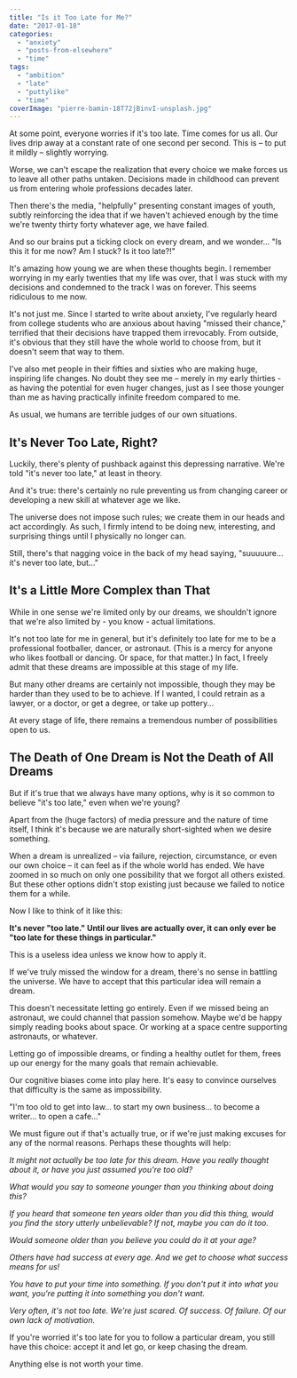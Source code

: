 ```yaml
---
title: "Is it Too Late for Me?"
date: "2017-01-18"
categories: 
  - "anxiety"
  - "posts-from-elsewhere"
  - "time"
tags: 
  - "ambition"
  - "late"
  - "puttylike"
  - "time"
coverImage: "pierre-bamin-18T72jBinvI-unsplash.jpg"
---
```


At some point, everyone worries if it's too late. Time comes for us all. Our lives drip away at a constant rate of one second per second. This is – to put it mildly – slightly worrying.

Worse, we can't escape the realization that every choice we make forces us to leave all other paths untaken. Decisions made in childhood can prevent us from entering whole professions decades later.

Then there's the media, "helpfully" presenting constant images of youth, subtly reinforcing the idea that if we haven't achieved enough by the time we're twenty thirty forty whatever age, we have failed.

And so our brains put a ticking clock on every dream, and we wonder... "Is this it for me now? Am I stuck? Is it too late?!"

<!--more-->

It's amazing how young we are when these thoughts begin. I remember worrying in my early twenties that my life was over, that I was stuck with my decisions and condemned to the track I was on forever. This seems ridiculous to me now.

It's not just me. Since I started to write about anxiety, I've regularly heard from college students who are anxious about having "missed their chance," terrified that their decisions have trapped them irrevocably. From outside, it's obvious that they still have the whole world to choose from, but it doesn't seem that way to them.

I've also met people in their fifties and sixties who are making huge, inspiring life changes. No doubt they see me – merely in my early thirties - as having the potential for even huger changes, just as I see those younger than me as having practically infinite freedom compared to me.

As usual, we humans are terrible judges of our own situations.

## It's Never Too Late, Right?

Luckily, there's plenty of pushback against this depressing narrative. We're told "it's never too late," at least in theory.

And it's true: there's certainly no rule preventing us from changing career or developing a new skill at whatever age we like.

The universe does not impose such rules; we create them in our heads and act accordingly. As such, I firmly intend to be doing new, interesting, and surprising things until I physically no longer can.

Still, there's that nagging voice in the back of my head saying, "suuuuure... it's never too late, but..."

## It's a Little More Complex than That

While in one sense we're limited only by our dreams, we shouldn't ignore that we're also limited by - you know - actual limitations.

It's not too late for me in general, but it's definitely too late for me to be a professional footballer, dancer, or astronaut. (This is a mercy for anyone who likes football or dancing. Or space, for that matter.) In fact, I freely admit that these dreams are impossible at this stage of my life.

But many other dreams are certainly not impossible, though they may be harder than they used to be to achieve. If I wanted, I could retrain as a lawyer, or a doctor, or get a degree, or take up pottery...

At every stage of life, there remains a tremendous number of possibilities open to us.

## The Death of One Dream is Not the Death of All Dreams

But if it's true that we always have many options, why is it so common to believe "it's too late," even when we're young?

Apart from the (huge factors) of media pressure and the nature of time itself, I think it's because we are naturally short-sighted when we desire something.

When a dream is unrealized – via failure, rejection, circumstance, or even our own choice – it can feel as if the whole world has ended. We have zoomed in so much on only one possibility that we forgot all others existed. But these other options didn't stop existing just because we failed to notice them for a while.

Now I like to think of it like this:

**It's never "too late." Until our lives are actually over, it can only ever be "too late for these things in particular."**

This is a useless idea unless we know how to apply it.

If we've truly missed the window for a dream, there's no sense in battling the universe. We have to accept that this particular idea will remain a dream.

This doesn't necessitate letting go entirely. Even if we missed being an astronaut, we could channel that passion somehow. Maybe we'd be happy simply reading books about space. Or working at a space centre supporting astronauts, or whatever.

Letting go of impossible dreams, or finding a healthy outlet for them, frees up our energy for the many goals that remain achievable.

Our cognitive biases come into play here. It's easy to convince ourselves that difficulty is the same as impossibility.

"I'm too old to get into law... to start my own business... to become a writer... to open a cafe..."

We must figure out if that's actually true, or if we're just making excuses for any of the normal reasons. Perhaps these thoughts will help:

_It might not actually be too late for this dream. Have you really thought about it, or have you just assumed you're too old?_

_What would you say to someone younger than you thinking about doing this?_

_If you heard that someone ten years older than you did this thing, would you find the story utterly unbelievable? If not, maybe you can do it too._

_Would someone older than you believe you could do it at your age?_

_Others have had success at every age. And we get to choose what success means for us!_

_You have to put your time into something. If you don't put it into what you want, you're putting it into something you don't want._

_Very often, it's not too late. We're just scared. Of success. Of failure. Of our own lack of motivation._

If you're worried it's too late for you to follow a particular dream, you still have this choice: accept it and let go, or keep chasing the dream.

Anything else is not worth your time.
